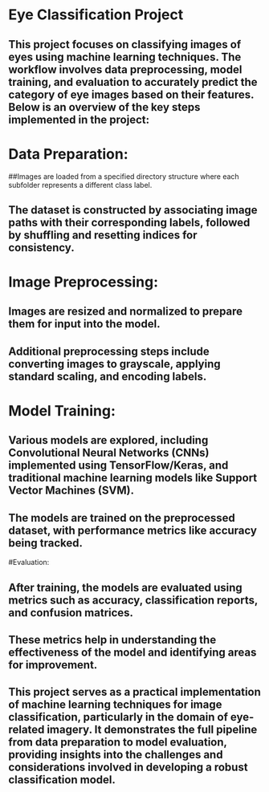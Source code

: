# Eye Classification Project
## This project focuses on classifying images of eyes using machine learning techniques. The workflow involves data preprocessing, model training, and evaluation to accurately predict the category of eye images based on their features. Below is an overview of the key steps implemented in the project:

# Data Preparation:

##Images are loaded from a specified directory structure where each subfolder represents a different class label.

## The dataset is constructed by associating image paths with their corresponding labels, followed by shuffling and resetting indices for consistency.

# Image Preprocessing:

## Images are resized and normalized to prepare them for input into the model.
## Additional preprocessing steps include converting images to grayscale, applying standard scaling, and encoding labels.

# Model Training:

## Various models are explored, including Convolutional Neural Networks (CNNs) implemented using TensorFlow/Keras, and traditional machine learning models like Support Vector Machines (SVM).
## The models are trained on the preprocessed dataset, with performance metrics like accuracy being tracked.

#Evaluation:

## After training, the models are evaluated using metrics such as accuracy, classification reports, and confusion matrices.
## These metrics help in understanding the effectiveness of the model and identifying areas for improvement.

## This project serves as a practical implementation of machine learning techniques for image classification, particularly in the domain of eye-related imagery. It demonstrates the full pipeline from data preparation to model evaluation, providing insights into the challenges and considerations involved in developing a robust classification model.
